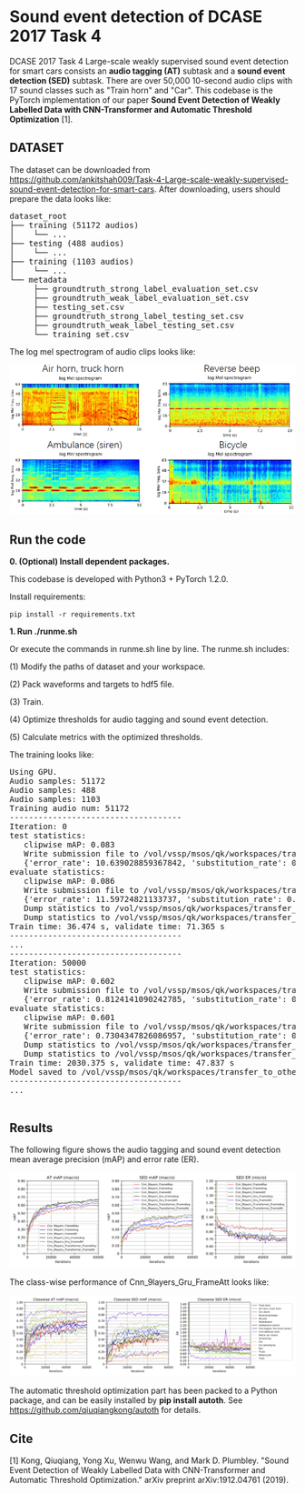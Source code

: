 # Sound event detection of DCASE 2017 Task 4

DCASE 2017 Task 4 Large-scale weakly supervised sound event detection for smart cars consists an **audio tagging (AT)** subtask and a **sound event detection (SED)** subtask. There are over 50,000 10-second audio clips with 17 sound classes such as "Train horn" and "Car". This codebase is the PyTorch implementation of our paper **Sound Event Detection of Weakly Labelled Data with CNN-Transformer and Automatic Threshold Optimization** [1].


## DATASET
The dataset can be downloaded from https://github.com/ankitshah009/Task-4-Large-scale-weakly-supervised-sound-event-detection-for-smart-cars. After downloading, users should prepare the data looks like:

<pre>
dataset_root
├── training (51172 audios)
│    └── ...
├── testing (488 audios)
│    └── ...
├── training (1103 audios)
│    └── ...
└── metadata
     ├── groundtruth_strong_label_evaluation_set.csv
     ├── groundtruth_weak_label_evaluation_set.csv
     ├── testing_set.csv
     ├── groundtruth_strong_label_testing_set.csv
     ├── groundtruth_weak_label_testing_set.csv
     └── training_set.csv
</pre>


The log mel spectrogram of audio clips looks like:

<img src="appendixes/logmel.png" width="600">

## Run the code
**0. (Optional) Install dependent packages.**

This codebase is developed with Python3 + PyTorch 1.2.0.

Install requirements:

```
pip install -r requirements.txt
```

**1. Run ./runme.sh**

Or execute the commands in runme.sh line by line. The runme.sh includes: 

(1) Modify the paths of dataset and your workspace.

(2) Pack waveforms and targets to hdf5 file.

(3) Train.

(4) Optimize thresholds for audio tagging and sound event detection.

(5) Calculate metrics with the optimized thresholds. 

The training looks like:

<pre>
Using GPU.
Audio samples: 51172
Audio samples: 488
Audio samples: 1103
Training audio num: 51172
------------------------------------
Iteration: 0
test statistics:
   clipwise mAP: 0.083
   Write submission file to /vol/vssp/msos/qk/workspaces/transfer_to_other_datasets/transfer_to_dcase2017_task4/_tmp_submission/pytorch_main/holdout_fold=1/Cnn_9layers_FrameAvg/pretrain=False/loss_type=clip_bce/augmentation=mixup/batch_size=32/few_shots=-1/random_seed=1000/freeze_base=False/_submission.csv
   {'error_rate': 10.639028859367842, 'substitution_rate': 0.3678424186898763, 'deletion_rate': 0.0, 'insertion_rate': 10.271186440677965}
evaluate statistics:
   clipwise mAP: 0.086
   Write submission file to /vol/vssp/msos/qk/workspaces/transfer_to_other_datasets/transfer_to_dcase2017_task4/_tmp_submission/pytorch_main/holdout_fold=1/Cnn_9layers_FrameAvg/pretrain=False/loss_type=clip_bce/augmentation=mixup/batch_size=32/few_shots=-1/random_seed=1000/freeze_base=False/_submission.csv
   {'error_rate': 11.59724821133737, 'substitution_rate': 0.3594936708860759, 'deletion_rate': 0.0, 'insertion_rate': 11.237754540451293}
   Dump statistics to /vol/vssp/msos/qk/workspaces/transfer_to_other_datasets/transfer_to_dcase2017_task4/statistics/pytorch_main/holdout_fold=1/Cnn_9layers_FrameAvg/pretrain=False/loss_type=clip_bce/augmentation=mixup/batch_size=32/few_shots=-1/random_seed=1000/freeze_base=False/statistics.pickle
   Dump statistics to /vol/vssp/msos/qk/workspaces/transfer_to_other_datasets/transfer_to_dcase2017_task4/statistics/pytorch_main/holdout_fold=1/Cnn_9layers_FrameAvg/pretrain=False/loss_type=clip_bce/augmentation=mixup/batch_size=32/few_shots=-1/random_seed=1000/freeze_base=False/statistics_2019-12-06_16-09-58.pickle
Train time: 36.474 s, validate time: 71.365 s
------------------------------------
...
------------------------------------
Iteration: 50000
test statistics:
   clipwise mAP: 0.602
   Write submission file to /vol/vssp/msos/qk/workspaces/transfer_to_other_datasets/transfer_to_dcase2017_task4/_tmp_submission/pytorch_main/holdout_fold=1/Cnn_9layers_FrameAvg/pretrain=False/loss_type=clip_bce/augmentation=mixup/batch_size=32/few_shots=-1/random_seed=1000/freeze_base=False/_submission.csv
   {'error_rate': 0.8124141090242785, 'substitution_rate': 0.17017865322950068, 'deletion_rate': 0.5135135135135135, 'insertion_rate': 0.12872194228126432}
evaluate statistics:
   clipwise mAP: 0.601
   Write submission file to /vol/vssp/msos/qk/workspaces/transfer_to_other_datasets/transfer_to_dcase2017_task4/_tmp_submission/pytorch_main/holdout_fold=1/Cnn_9layers_FrameAvg/pretrain=False/loss_type=clip_bce/augmentation=mixup/batch_size=32/few_shots=-1/random_seed=1000/freeze_base=False/_submission.csv
   {'error_rate': 0.7304347826086957, 'substitution_rate': 0.11095211887727023, 'deletion_rate': 0.47385800770500824, 'insertion_rate': 0.14562465602641717}
   Dump statistics to /vol/vssp/msos/qk/workspaces/transfer_to_other_datasets/transfer_to_dcase2017_task4/statistics/pytorch_main/holdout_fold=1/Cnn_9layers_FrameAvg/pretrain=False/loss_type=clip_bce/augmentation=mixup/batch_size=32/few_shots=-1/random_seed=1000/freeze_base=False/statistics.pickle
   Dump statistics to /vol/vssp/msos/qk/workspaces/transfer_to_other_datasets/transfer_to_dcase2017_task4/statistics/pytorch_main/holdout_fold=1/Cnn_9layers_FrameAvg/pretrain=False/loss_type=clip_bce/augmentation=mixup/batch_size=32/few_shots=-1/random_seed=1000/freeze_base=False/statistics_2019-12-06_16-09-58.pickle
Train time: 2030.375 s, validate time: 47.837 s
Model saved to /vol/vssp/msos/qk/workspaces/transfer_to_other_datasets/transfer_to_dcase2017_task4/checkpoints/pytorch_main/holdout_fold=1/Cnn_9layers_FrameAvg/pretrain=False/loss_type=clip_bce/augmentation=mixup/batch_size=32/few_shots=-1/random_seed=1000/freeze_base=False/50000_iterations.pth
------------------------------------
...

</pre>

## Results
The following figure shows the audio tagging and sound event detection mean average precision (mAP) and error rate (ER).

![alt text](appendixes/clipwise_at_sed_evaluate.png)

The class-wise performance of Cnn_9layers_Gru_FrameAtt looks like:

![alt text](appendixes/best_model_17_classes_evaluate.png)


The automatic threshold optimization part has been packed to a Python package, and can be easily installed by **pip install autoth**. See https://github.com/qiuqiangkong/autoth for details.

## Cite
[1] Kong, Qiuqiang, Yong Xu, Wenwu Wang, and Mark D. Plumbley. "Sound Event Detection of Weakly Labelled Data with CNN-Transformer and Automatic Threshold Optimization." arXiv preprint arXiv:1912.04761 (2019).

